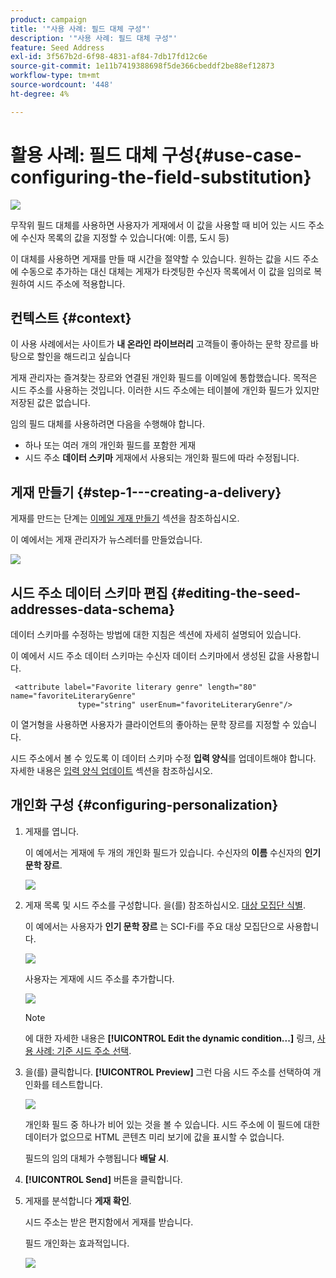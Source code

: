 ```yaml
---
product: campaign
title: '"사용 사례: 필드 대체 구성"'
description: '"사용 사례: 필드 대체 구성"'
feature: Seed Address
exl-id: 3f567b2d-6f98-4831-af84-7db17fd12c6e
source-git-commit: 1e11b7419388698f5de366cbeddf2be88ef12873
workflow-type: tm+mt
source-wordcount: '448'
ht-degree: 4%

---
```


# 활용 사례: 필드 대체 구성{#use-case-configuring-the-field-substitution}

![](../../assets/common.svg)

무작위 필드 대체를 사용하면 사용자가 게재에서 이 값을 사용할 때 비어 있는 시드 주소에 수신자 목록의 값을 지정할 수 있습니다(예: 이름, 도시 등)

이 대체를 사용하면 게재를 만들 때 시간을 절약할 수 있습니다. 원하는 값을 시드 주소에 수동으로 추가하는 대신 대체는 게재가 타겟팅한 수신자 목록에서 이 값을 임의로 복원하여 시드 주소에 적용합니다.

## 컨텍스트 {#context}

이 사용 사례에서는 사이트가 **내 온라인 라이브러리** 고객들이 좋아하는 문학 장르를 바탕으로 할인을 해드리고 싶습니다

게재 관리자는 즐겨찾는 장르와 연결된 개인화 필드를 이메일에 통합했습니다. 목적은 시드 주소를 사용하는 것입니다. 이러한 시드 주소에는 테이블에 개인화 필드가 있지만 저장된 값은 없습니다.

임의 필드 대체를 사용하려면 다음을 수행해야 합니다.

* 하나 또는 여러 개의 개인화 필드를 포함한 게재
* 시드 주소 **데이터 스키마** 게재에서 사용되는 개인화 필드에 따라 수정됩니다.

## 게재 만들기 {#step-1---creating-a-delivery}

게재를 만드는 단계는 [이메일 게재 만들기](creating-an-email-delivery.md) 섹션을 참조하십시오.

이 예에서는 게재 관리자가 뉴스레터를 만들었습니다.

![](assets/dlv_seeds_usecase_24.png)

## 시드 주소 데이터 스키마 편집 {#editing-the-seed-addresses-data-schema}

데이터 스키마를 수정하는 방법에 대한 지침은 섹션에 자세히 설명되어 있습니다.

이 예에서 시드 주소 데이터 스키마는 수신자 데이터 스키마에서 생성된 값을 사용합니다.

```
 <attribute label="Favorite literary genre" length="80" name="favoriteLiteraryGenre"
               type="string" userEnum="favoriteLiteraryGenre"/>
```

이 열거형을 사용하면 사용자가 클라이언트의 좋아하는 문학 장르를 지정할 수 있습니다.

시드 주소에서 볼 수 있도록 이 데이터 스키마 수정 **입력 양식**&#x200B;를 업데이트해야 합니다. 자세한 내용은 [입력 양식 업데이트](use-case--selecting-seed-addresses-on-criteria.md#updating-the-input-form) 섹션을 참조하십시오.

## 개인화 구성 {#configuring-personalization}

1. 게재를 엽니다.

   이 예에서는 게재에 두 개의 개인화 필드가 있습니다. 수신자의 **이름** 수신자의 **인기 문학 장르**.

   ![](assets/dlv_seeds_usecase_25.png)

1. 게재 목록 및 시드 주소를 구성합니다. 을(를) 참조하십시오. [대상 모집단 식별](steps-defining-the-target-population.md).

   이 예에서는 사용자가 **인기 문학 장르** 는 SCI-Fi를 주요 대상 모집단으로 사용합니다.

   ![](assets/dlv_seeds_usecase_26.png)

   사용자는 게재에 시드 주소를 추가합니다.

   ![](assets/dlv_seeds_usecase_27.png)

   >[!NOTE]
   >
   >에 대한 자세한 내용은 **[!UICONTROL Edit the dynamic condition...]** 링크, [사용 사례: 기준 시드 주소 선택](use-case--selecting-seed-addresses-on-criteria.md).

1. 을(를) 클릭합니다. **[!UICONTROL Preview]** 그런 다음 시드 주소를 선택하여 개인화를 테스트합니다.

   ![](assets/dlv_seeds_usecase_28.png)

   개인화 필드 중 하나가 비어 있는 것을 볼 수 있습니다. 시드 주소에 이 필드에 대한 데이터가 없으므로 HTML 콘텐츠 미리 보기에 값을 표시할 수 없습니다.

   필드의 임의 대체가 수행됩니다 **배달 시**.

1. **[!UICONTROL Send]** 버튼을 클릭합니다.
1. 게재를 분석합니다 **게재 확인**.

   시드 주소는 받은 편지함에서 게재를 받습니다.

   필드 개인화는 효과적입니다.

   ![](assets/dlv_seeds_usecase_08.png)
